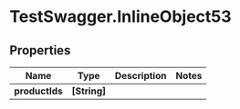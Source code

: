 # TestSwagger.InlineObject53

## Properties

Name | Type | Description | Notes
------------ | ------------- | ------------- | -------------
**productIds** | **[String]** |  | 


